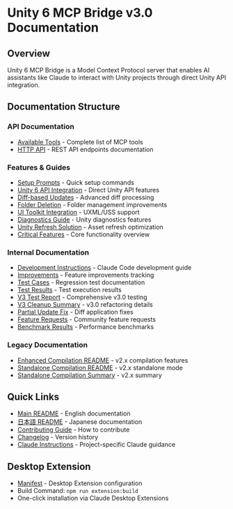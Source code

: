 # Unity 6 MCP Bridge v3.0 Documentation

## Overview
Unity 6 MCP Bridge is a Model Context Protocol server that enables AI assistants like Claude to interact with Unity projects through direct Unity API integration.

## Documentation Structure

### API Documentation
- [Available Tools](./api/AVAILABLE_TOOLS.md) - Complete list of MCP tools
- [HTTP API](./api/HTTP_API.md) - REST API endpoints documentation

### Features & Guides
- [Setup Prompts](./guides/SETUP_PROMPTS.md) - Quick setup commands
- [Unity 6 API Integration](./features/UNITY_6_API_INTEGRATION.md) - Direct Unity API features
- [Diff-based Updates](./features/DIFF_BASED_UPDATE_GUIDE.md) - Advanced diff processing
- [Folder Deletion](./features/FOLDER_DELETION_IMPROVEMENTS.md) - Folder management improvements
- [UI Toolkit Integration](./features/ui-toolkit.md) - UXML/USS support
- [Diagnostics Guide](./DIAGNOSTICS.md) - Unity diagnostics features
- [Unity Refresh Solution](./UNITY-REFRESH-SOLUTION.md) - Asset refresh optimization
- [Critical Features](./CRITICAL-FEATURES.md) - Core functionality overview

### Internal Documentation
- [Development Instructions](./internal/CLAUDE.md) - Claude Code development guide
- [Improvements](./internal/IMPROVEMENTS.md) - Feature improvements tracking
- [Test Cases](./internal/REGRESSION_TEST_CASES.md) - Regression test documentation
- [Test Results](./internal/TEST_RESULTS.md) - Test execution results
- [V3 Test Report](./internal/V3_TEST_REPORT.md) - Comprehensive v3.0 testing
- [V3 Cleanup Summary](./internal/V3_CLEANUP_SUMMARY.md) - v3.0 refactoring details
- [Partial Update Fix](./internal/PARTIAL_UPDATE_FIX.md) - Diff application fixes
- [Feature Requests](./internal/FEATURE_REQUEST.md) - Community feature requests
- [Benchmark Results](./internal/benchmark-results.json) - Performance benchmarks

### Legacy Documentation
- [Enhanced Compilation README](./legacy/README-enhanced-compilation.md) - v2.x compilation features
- [Standalone Compilation README](./legacy/README-standalone-compilation.md) - v2.x standalone mode
- [Standalone Compilation Summary](./legacy/STANDALONE_COMPILATION_SUMMARY.md) - v2.x summary

## Quick Links
- [Main README](../README.md) - English documentation
- [日本語 README](../README-ja.md) - Japanese documentation
- [Contributing Guide](../CONTRIBUTING.md) - How to contribute
- [Changelog](../CHANGELOG.md) - Version history
- [Claude Instructions](../CLAUDE.md) - Project-specific Claude guidance

## Desktop Extension
- [Manifest](../manifest.json) - Desktop Extension configuration
- Build Command: `npm run extension:build`
- One-click installation via Claude Desktop Extensions